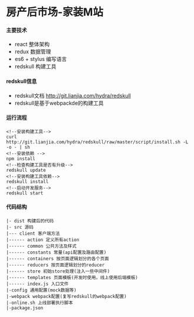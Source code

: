 # 房产后市场-家装M站

#### 主要技术
* react         整体架构
* redux         数据管理
* es6 + stylus  编写语言
* redskull      构建工具

#### redskull信息

* redskull文档 http://git.lianjia.com/hydra/redskull
* redskull是基于webpackde的构建工具


#### 运行流程
    <!--安装构建工具-->
    curl http://git.lianjia.com/hydra/redskull/raw/master/script/install.sh -L -o - | sh    
    <!--安装依赖 -->
	npm install
	<!--检查构建工具是否有升级-->
	redskull update
	<!--安装构建工具依赖-->
	redskull install
	<!--启动开发服务-->
	redskull start


#### 代码结构

```
|- dist 构建后的代码
|- src 源码
|--- client 客户端方法
|------ action 定义所有action
|------ common 公共方法及样式
|------ constants 常量(api配置及路由配置)
|------ containers 按页面逻辑划分的各个页面
|------ reducers 按页面逻辑划分的reducer
|------ store 初始store处理(注入一些中间件)
|------ templates 页面模板(开发时使用，线上使用后端模板)
|------ index.js 入口文件
|-config 通用配置(mock数据等)
|-webpack webpack配置(复写redskull的webpack配置)
|-online.sh 上线部署执行脚本
|-package.json
```